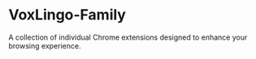 # VoxLingo-Family
A collection of individual Chrome extensions designed to enhance your browsing experience.
